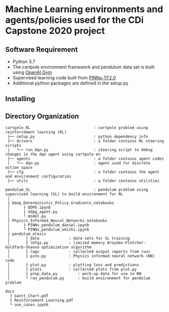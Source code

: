 # Machine Learning environments and agents/policies used for the CDi Capstone 2020 project

## Software Requirement
* Python 3.7 
* The cartpole environment framework and pendulum data set is built using [OpenAI Gym](https://gym.openai.com) 
* Supervised learning code built from [PINNs-TF2.0](https://github.com/pierremtb/PINNs-TF2.0)
* Additional python packages are defined in the setup.py  

## Installing 

## Directory Organization
```
cartpole_RL                            : cartpole problem using reinforcement learning (RL)
 ├── setup.py                          : python dependency info
 ├── drivers                           : a folder contains RL steering scripts
 |   └── run_dqn.py                    : steering script to debug changes in the dqn agent using cartpole en
 ├── agents                            : a folder contains agent codes
 |   └── dqn.py                        : agent used for discrete action space 
 ├── cfg                               : a folder contains the agent and environment configuration
 ├── utils                             : a folder contains utilities

pendulum_SL                            : pendulum problem using supervised learning (SL) to build environment for RL
 |
 ├ Deep_Deterministic_Policy_Gradients_notebooks
 │      ├ DDPG.ipynb
 │      ├ ddpg_agent.py
 │      └ model.py
 ├ Physics_Informed_Neural_Networks_notebooks
 │      ├ PINNs_pendulum_daniel.ipynb
 │      └ PINNs_pendulum_weishi.ipynb
 ├ pendulum_alexis
 │       ├ data				: data sets for SL training
 │       ├ lbfgs.py			: limited memory Broyden-Fletcher-Goldfarb-Shanno optimization algorithm 
 │       ├ logs				: collected output reports from runs
 │       ├ pinn.py			: Physics informed neural network (NN) code
 │       ├ plot.py			: plotting loss and predictions
 │       ├ plots			: collected plots from plot.py
 │       ├ prep_data.py			: work-up data for use in NN
 │       └ run_pendulum.py		: build environment for pendulum problem

docs
  ├ Gantt_Chart.pdf
  ├ Reinforcement Learning.pdf
  └ use_cases.ipynb
```
